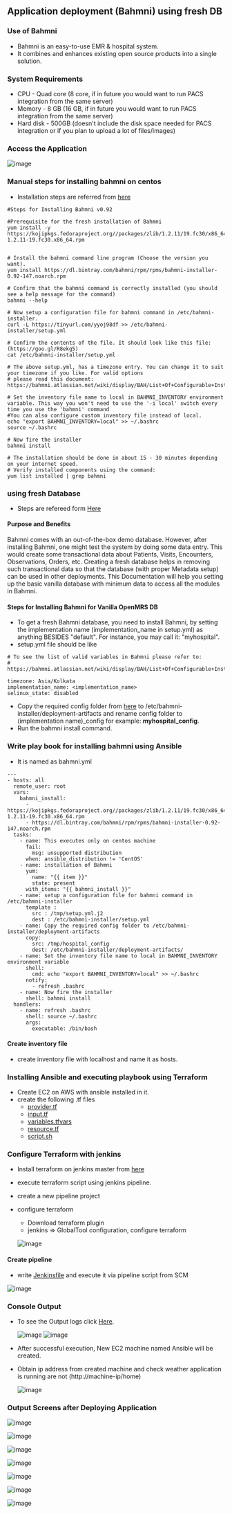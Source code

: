 ## Application deployment (Bahmni) using fresh DB
### Use of Bahmni
* Bahmni is an easy-to-use EMR & hospital system.
* It combines and enhances existing open source products into a single solution.
### System Requirements 
* CPU - Quad core (8 core, if in future you would want to run PACS integration from the same server)
* Memory - 8 GB (16 GB, if in future you would want to run PACS integration from the same server)
* Hard disk - 500GB  (doesn't include the disk space needed for PACS integration or if you plan to upload a lot of files/images)
### Access the Application
  ![image](https://github.com/dhana9000/Application-Deployment-Bahmni/blob/master/images/image2.PNG)  

### Manual steps for installing bahmni on centos
* Installation steps are referred from [here](https://www.bahmni.org/install) 

````
#Steps for Installing Bahmni v0.92

#Prerequisite for the fresh installation of Bahmni
yum install -y https://kojipkgs.fedoraproject.org//packages/zlib/1.2.11/19.fc30/x86_64/zlib-1.2.11-19.fc30.x86_64.rpm
 
 
# Install the bahmni command line program (Choose the version you want).
yum install https://dl.bintray.com/bahmni/rpm/rpms/bahmni-installer-0.92-147.noarch.rpm
 
# Confirm that the bahmni command is correctly installed (you should see a help message for the command)
bahmni --help
  
# Now setup a configuration file for bahmni command in /etc/bahmni-installer.
curl -L https://tinyurl.com/yyoj98df >> /etc/bahmni-installer/setup.yml
  
# Confirm the contents of the file. It should look like this file: (https://goo.gl/R8ekg5)
cat /etc/bahmni-installer/setup.yml
 
# The above setup.yml, has a timezone entry. You can change it to suit your timezone if you like. For valid options
# please read this document: https://bahmni.atlassian.net/wiki/display/BAH/List+Of+Configurable+Installation+Variables
 
# Set the inventory file name to local in BAHMNI_INVENTORY environment variable. This way you won't need to use the '-i local' switch every time you use the 'bahmni' command
#You can also configure custom inventory file instead of local.
echo "export BAHMNI_INVENTORY=local" >> ~/.bashrc
source ~/.bashrc
  
# Now fire the installer
bahmni install 
  
# The installation should be done in about 15 - 30 minutes depending on your internet speed.
# Verify installed components using the command:
yum list installed | grep bahmni
````
### using fresh Database
* Steps are refereed form [Here](https://bahmni.atlassian.net/wiki/spaces/BAH/pages/45776970/Using+a+Fresh+Database)
#### Purpose and Benefits
Bahmni comes with an out-of-the-box demo database. However, after installing Bahmni, one might test the system by doing some data entry. This would create some transactional data about Patients, Visits, Encounters, Observations, Orders, etc. Creating a fresh database helps in removing such transactional data so that the database (with proper Metadata setup) can be used in other deployments. This Documentation will help you setting up the basic vanilla database with minimum data to access all the modules in Bahmni.
#### Steps for Installing Bahmni for Vanilla OpenMRS DB
* To get a fresh Bahmni database, you need to install Bahmni, by setting the implementation name (implementation_name in setup.yml) as anything BESIDES "default". For instance, you may call it: "myhospital".
* setup.yml file should be like
```
# To see the list of valid variables in Bahmni please refer to:
# https://bahmni.atlassian.net/wiki/display/BAH/List+Of+Configurable+Installation+Variables

timezone: Asia/Kolkata
implementation_name: <implementation_name>
selinux_state: disabled
```
* Copy the required config folder from [here](https://github.com/Bahmni/default-config/archive/master.zip) to /etc/bahmni-installer/deployment-artifacts and rename config folder to (implementation name)_config for example: __myhospital_config__.
* Run the bahmni install command.

### Write play book for installing bahmni using Ansible
* It is named as bahmni.yml
````
---
- hosts: all
  remote_user: root
  vars:
    bahmni_install:
      - https://kojipkgs.fedoraproject.org//packages/zlib/1.2.11/19.fc30/x86_64/zlib-1.2.11-19.fc30.x86_64.rpm
      - https://dl.bintray.com/bahmni/rpm/rpms/bahmni-installer-0.92-147.noarch.rpm
  tasks:
    - name: This executes only on centos machine
      fail:
        msg: unsupported distribution
      when: ansible_distribution != 'CentOS'
    - name: installation of Bahmni
      yum:
        name: "{{ item }}"
        state: present
      with_items: "{{ bahmni_install }}"
    - name: setup a configuration file for bahmni command in /etc/bahmni-installer
      template :
        src : /tmp/setup.yml.j2
        dest : /etc/bahmni-installer/setup.yml
    - name: Copy the required config folder to /etc/bahmni-installer/deployment-artifacts
      copy:
        src: /tmp/hospital_config
        dest: /etc/bahmni-installer/deployment-artifacts/
    - name: Set the inventory file name to local in BAHMNI_INVENTORY environment variable
      shell:
        cmd: echo "export BAHMNI_INVENTORY=local" >> ~/.bashrc
      notify:
        - refresh .bashrc
    - name: Now fire the installer
      shell: bahmni install
  handlers:
    - name: refresh .bashrc
      shell: source ~/.bashrc
      args: 
        executable: /bin/bash
````  
#### Create inventory file
* create inventory file with localhost and name it as hosts.  
### Installing Ansible and executing playbook using Terraform
* Create EC2 on AWS with ansible installed in it.
* create the following .tf files 
  * [provider.tf](https://github.com/dhana9000/Application-Deployment-Bahmni/blob/master/provider.tf)
  * [input.tf](https://github.com/dhana9000/Application-Deployment-Bahmni/blob/master/input.tf)
  * [variables.tfvars](https://github.com/dhana9000/Application-Deployment-Bahmni/blob/master/variables.tfvars)
  * [resource.tf](https://github.com/dhana9000/Application-Deployment-Bahmni/blob/master/resource.tf)
  * [script.sh](https://github.com/dhana9000/Application-Deployment-Bahmni/blob/master/script.sh)

### Configure Terraform with jenkins 
* Install terraform on jenkins master from [here](https://linoxide.com/linux-how-to/how-to-install-terraform-on-centos-ubuntu/)
* execute terraform script using jenkins pipeline.
* create a new pipeline project 
* configure terraform
  * Download terraform plugin
  * jenkins => GlobalTool configuration, configure terraform

  ![image](https://github.com/dhana9000/Application-Deployment-Bahmni/blob/master/images/image1.PNG)
#### Create pipeline
* write [Jenkinsfile](https://github.com/dhana9000/Application-Deployment-Bahmni/blob/master/Jenkinsfile) and execute it via pipeline script from SCM 

![image](https://github.com/dhana9000/Application-Deployment-Bahmni/blob/master/images/image13.PNG)  
### Console Output
* To see the Output logs click [Here](./outputlogs.md).

  ![image](https://github.com/dhana9000/Application-Deployment-Bahmni/blob/master/images/image12.PNG)
  ![image](https://github.com/dhana9000/Application-Deployment-Bahmni/blob/master/images/image3.PNG)
* After successful execution, New EC2 machine named Ansible will be created. 
* Obtain ip address from created machine and check weather application is running are not (http://machine-ip/home)

  ![image](https://github.com/dhana9000/Application-Deployment-Bahmni/blob/master/images/image4.PNG)

### Output Screens after Deploying Application

  ![image](https://github.com/dhana9000/Application-Deployment-Bahmni/blob/master/images/image5.PNG)

  ![image](https://github.com/dhana9000/Application-Deployment-Bahmni/blob/master/images/image6.PNG)
  
  ![image](https://github.com/dhana9000/Application-Deployment-Bahmni/blob/master/images/image7.PNG)
  
  ![image](https://github.com/dhana9000/Application-Deployment-Bahmni/blob/master/images/image8.PNG)
  
  ![image](https://github.com/dhana9000/Application-Deployment-Bahmni/blob/master/images/image9.PNG)
  
  ![image](https://github.com/dhana9000/Application-Deployment-Bahmni/blob/master/images/image10.PNG)
  
  ![image](https://github.com/dhana9000/Application-Deployment-Bahmni/blob/master/images/image11.PNG)















 
